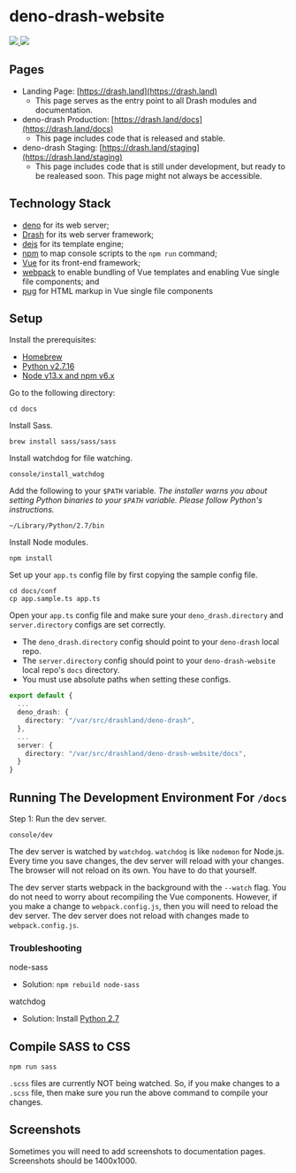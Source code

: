 # deno-drash-website

<a href="https://github.com/drashland/deno-drash/">
  <img src="https://img.shields.io/github/release/drashland/deno-drash.svg?color=bright_green&label=drash%20latest">
</a> 
<a href="https://github.com/drashland/deno-drash-docs/actions?query=workflow%3Aci">
  <img src="https://img.shields.io/github/workflow/status/drashland/deno-drash-docs/master?label=master">
</a>

## Pages

* Landing Page: [https://drash.land](https://drash.land)
    * This page serves as the entry point to all Drash modules and documentation.
* deno-drash Production: [https://drash.land/docs](https://drash.land/docs)
    * This page includes code that is released and stable.
* deno-drash Staging: [https://drash.land/staging](https://drash.land/staging)
    * This page includes code that is still under development, but ready to be realeased soon. This page might not always be accessible.

## Technology Stack

* [deno](https://deno.land) for its web server;
* [Drash](https://drash.land) for its web server framework;
* [dejs](https://github.com/syumai/dejs) for its template engine;
* [npm](https://www.npmjs.com) to map console scripts to the `npm run` command;
* [Vue](https://vuejs.org) for its front-end framework;
* [webpack](https://webpack.js.org/) to enable bundling of Vue templates and enabling Vue single file components; and
* [pug](https://pugjs.org/api/getting-started.html) for HTML markup in Vue single file components

## Setup

Install the prerequisites:

* [Homebrew](https://brew.sh/)
* [Python v2.7.16](https://www.python.org/downloads/release/python-2716/)
* [Node v13.x and npm v6.x](https://nodejs.org/en/download/current/)

Go to the following directory:

```
cd docs
```

Install Sass.

```
brew install sass/sass/sass
```

Install watchdog for file watching.

```shell
console/install_watchdog
```

Add the following to your `$PATH` variable. _The installer warns you about setting Python binaries to your `$PATH` variable. Please follow Python's instructions._

```
~/Library/Python/2.7/bin 
```

Install Node modules.

```shell
npm install
```

Set up your `app.ts` config file by first copying the sample config file.

```shell
cd docs/conf
cp app.sample.ts app.ts
```

Open your `app.ts` config file and make sure your `deno_drash.directory` and `server.directory` configs are set correctly.

* The `deno_drash.directory` config should point to your `deno-drash` local repo.
* The `server.directory` config should point to your `deno-drash-website` local repo's `docs` directory.
* You must use absolute paths when setting these configs.

```typescript
export default {
  ...
  deno_drash: {
    directory: "/var/src/drashland/deno-drash",
  },
  ...
  server: {
    directory: "/var/src/drashland/deno-drash-website/docs",
  }
}
```

## Running The Development Environment For `/docs`

Step 1: Run the dev server.

```shell
console/dev
```

The dev server is watched by `watchdog`. `watchdog` is like `nodemon` for Node.js. Every time you save changes, the dev server will reload with your changes. The browser will not reload on its own. You have to do that yourself.

The dev server starts webpack in the background with the `--watch` flag. You do not need to worry about recompiling the Vue components. However, if you make a change to `webpack.config.js`, then you will need to reload the dev server. The dev server does not reload with changes made to `webpack.config.js`.

### Troubleshooting

node-sass

* Solution: `npm rebuild node-sass`

watchdog

* Solution: Install [Python 2.7](https://www.python.org/download/releases/2.7/)

## Compile SASS to CSS

```shell
npm run sass
```

`.scss` files are currently NOT being watched. So, if you make changes to a `.scss` file, then make sure you run the above command to compile your changes.

## Screenshots

Sometimes you will need to add screenshots to documentation pages. Screenshots should be 1400x1000.
